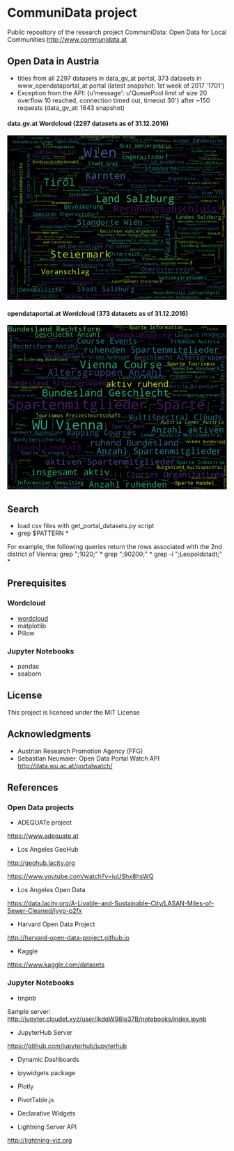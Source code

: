 # CommuniData project
Public repository of the research project CommuniData: Open Data for Local Communities http://www.communidata.at

## Open Data in Austria

* titles from all 2297 datasets in data_gv_at portal, 373 datasets in www_opendataportal_at portal (latest snapshot: 1st week of 2017 '1701')
* Exception from the API: {u'message': u'QueuePool limit of size 20 overflow 10 reached, connection timed out, timeout 30'} after ~150 requests (data_gv_at: 1643 snapshot)

#### data.gv.at Wordcloud (2297 datasets as of 31.12.2016)
![data.gv.at wordcloud](results/data_gv_at_1701.png)

#### opendataportal.at Wordcloud (373 datasets as of 31.12.2016)
![opendataportal.at wordcloud](results/www_opendataportal_at_1701.png)


## Search

* load csv files with get_portal_datasets.py script
* grep $PATTERN \*

For example, the following queries return the rows associated with the 2nd district of Vienna:
			 grep ";1020;" *
			 grep ";90200;" *
			 grep -i ";Leopoldstadt;" *

## Prerequisites
### Wordcloud
* [wordcloud](https://github.com/amueller/word_cloud)
* matplotlib
* Pillow

### Jupyter Notebooks
* pandas
* seaborn

## License

This project is licensed under the MIT License

## Acknowledgments

* Austrian Research Promotion Agency (FFG)
* Sebastian Neumaier: Open Data Portal Watch API http://data.wu.ac.at/portalwatch/

## References

### Open Data projects

* ADEQUATe project

https://www.adequate.at

* Los Angeles GeoHub

http://geohub.lacity.org

https://www.youtube.com/watch?v=iuUShx8hsWQ

* Los Angeles Open Data

https://data.lacity.org/A-Livable-and-Sustainable-City/LASAN-Miles-of-Sewer-Cleaned/iyyp-p2fx

* Harvard Open Data Project

http://harvard-open-data-project.github.io

* Kaggle

https://www.kaggle.com/datasets

### Jupyter Notebooks

* tmpnb

Sample server: http://jupyter.cloudet.xyz/user/IkdqW98Ie37B/notebooks/index.ipynb

* JupyterHub Server

https://github.com/jupyterhub/jupyterhub

* Dynamic Dashboards

* ipywidgets package

* Plotly

* PivotTable.js

* Declarative Widgets

* Lightning Server API

http://lightning-viz.org
